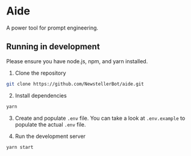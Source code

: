 # Aide

A power tool for prompt engineering.

## Running in development

Please ensure you have node.js, npm, and yarn installed. 

1. Clone the repository

```bash 
git clone https://github.com/NewstellerBot/aide.git
```

2. Install dependencies

```bash
yarn
```

3. Create and populate `.env` file. You can take a look at `.env.example` to populate the actual `.env` file.

4. Run the development server

```bash
yarn start
```




